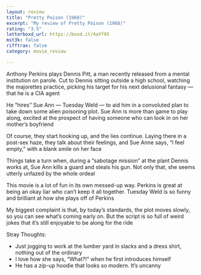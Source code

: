 ```yaml
---
layout: review
title: "Pretty Poison (1968)"
excerpt: "My review of Pretty Poison (1968)"
rating: "3.5"
letterboxd_url: https://boxd.it/4aYf95
mst3k: false
rifftrax: false
category: movie_review

---
```


Anthony Perkins plays Dennis Pitt, a man recently released from a mental institution on parole. Cut to Dennis sitting outside a high school, watching the majorettes practice, picking his target for his next delusional fantasy — that he is a CIA agent

He “hires” Sue Ann — Tuesday Weld — to aid him in a convoluted plan to take down some alien poisoning plot. Sue Ann is more than game to play along, excited at the prospect of having someone who can look in on her mother’s boyfriend

Of course, they start hooking up, and the lies continue. Laying there in a post-sex haze, they talk about their feelings, and Sue Anne says, “I feel empty,” with a blank smile on her face

Things take a turn when, during a “sabotage mission” at the plant Dennis works at, Sue Ann kills a guard and steals his gun. Not only that, she seems utterly unfazed by the whole ordeal 

This movie is a lot of fun in its own messed-up way. Perkins is great at being an okay liar who can’t keep it all together. Tuesday Weld is so funny and brilliant at how she plays off of Perkins

My biggest complaint is that, by today’s standards, the plot moves slowly, so you can see what’s coming early on. But the script is so full of weird jokes that it’s still enjoyable to be along for the ride

Stray Thoughts:
* Just jogging to work at the lumber yard in slacks and a dress shirt, nothing out of the ordinary
* I love how she says, “What?!” when he first introduces himself
* He has a zip-up hoodie that looks so modern. It’s uncanny